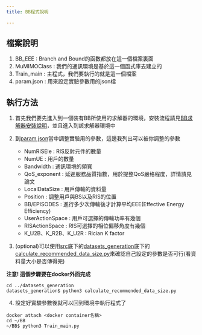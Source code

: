 ```yaml
---
title: BB程式說明

---
```


## 檔案說明

1. BB_EEE
    :    Branch and Bound的函數都放在這一個檔案裏面
2. MuMIMOClass
    :    我們的通訊環境是基於這一個函式庫去建立的
3. Train_main
    :    主程式，我們要執行的就是這一個檔案
4. param.json
    :    用來設定實驗參數用的json檔

## 執行方法

1. 首先我們要先進入到一個裝有BB所使用的求解器的環境，安裝流程請見[BB求解器安裝說明](bonmin_readme.txt)，並且進入到該求解器環境中
2. 到[param.json](./src/BB/param.json)當中調整實驗用的參數，這邊我列出可以被你調整的參數
    *    NumRISEle
            :   RIS反射元件的數量
    *    NumUE
            :   用戶的數量
    *    Bandwidth
            :   通訊環境的頻寬
    *    QoS_exponent
            :   延遲服務品質指數，用於提整QoS嚴格程度，詳情請見論文
    *    LocalDataSize
            :   用戶傳輸的資料量
    *    Position
            :   調整用戶與BS以及RIS的位置
    *    BB/EPISODES
            :   進行多少次傳輸後才計算平均EEE(Effective Energy Efficiency)
    *    UserActionSpace
            :   用戶可選擇的傳輸功率有幾個
    *    RISActionSpace
            :   RIS可選擇的相位偏移角度有幾個
    *    K_U2B、K_R2B、K_U2R
            :   Rician K factor

3. (optional)可以使用[src](./src)底下的[datasets_generation](./src/datasets_generation/)底下的[calculate_recommended_data_size.py](./src/datasets_generation/calculate_recommended_data_size.py)來確認自己設定的參數是否可行(看資料量大小是否傳得完)

**注意! 這個步驟要在docker外面完成**

```python!
cd ../datasets_generation
datasets_generation$ python3 calculate_recommended_data_size.py
```

4. 設定好實驗參數後就可以回到環境中執行程式了


```python!
docker attach <docker container名稱>
cd ~/BB
~/BB$ python3 Train_main.py
```
